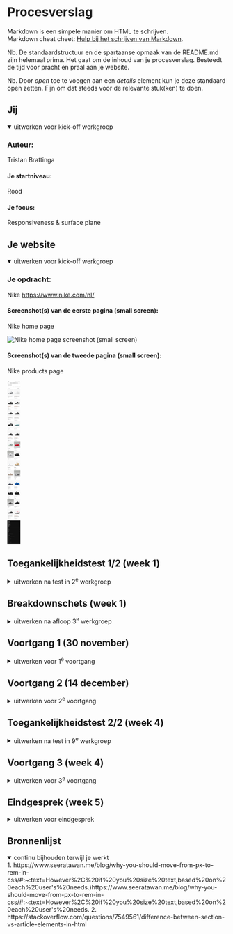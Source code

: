 # Procesverslag
Markdown is een simpele manier om HTML te schrijven.  
Markdown cheat cheet: [Hulp bij het schrijven van Markdown](https://github.com/adam-p/markdown-here/wiki/Markdown-Cheatsheet).

Nb. De standaardstructuur en de spartaanse opmaak van de README.md zijn helemaal prima. Het gaat om de inhoud van je procesverslag. Besteedt de tijd voor pracht en praal aan je website.

Nb. Door *open* toe te voegen aan een *details* element kun je deze standaard open zetten. Fijn om dat steeds voor de relevante stuk(ken) te doen.





## Jij

<details open>
  <summary>uitwerken voor kick-off werkgroep</summary>

  ### Auteur:
  Tristan Brattinga

  #### Je startniveau:
  Rood

  #### Je focus:
  Responsiveness & surface plane
 
</details>





## Je website

<details open>
  <summary>uitwerken voor kick-off werkgroep</summary>

  ### Je opdracht:
  Nike
  https://www.nike.com/nl/

  #### Screenshot(s) van de eerste pagina (small screen): 
  Nike home page  
  
  <img src="readme-images/nike-site1.png" height="375px" alt="Nike home page screenshot (small screen)">

  #### Screenshot(s) van de tweede pagina (small screen):
  Nike products page
  
  <img src="readme-images/nike-site2.png" height="375px" alt="Nike products page screenshot (small screen)">
 
</details>



## Toegankelijkheidstest 1/2 (week 1)

<details>
  <summary>uitwerken na test in 2<sup>e</sup> werkgroep</summary>

  ### Bevindingen
  Lijst met je bevindingen die in de test naar voren kwamen:

  - Sommige beperkingen zijn niet zo erg op het web, maar sommige zijn bijna niet mee te werken. Bij het missen van een vinger of een hand is het nog redelijk makkelijk, maar wanneer je richting blindheid of motoriek gaat wordt het gelijk een stuk lastiger.
  - Tabben door de website gaat heel gemakkelijk en duidelijk.
  - Het is niet mogelijk om met mijn screenreader door de heading-levels heen te gaan. Dit is niet goed voor mensen die een screen-reader moeten gebruiken. Ondanks dat de heading levels 
  - Links naar andere pagina's zijn duidelijk voor de gebruiker. Er kan wat gedaan worden met de gegeven informatie. aria labels zijn nuttig gebruikt.
  - De focus state is heel duidelijk te zien. Nergens is er een issue met contrast. Slechtzienden zullen hier weinig tot geen moeite mee hebben.
  - Er zijn weinig tot geen animaties op de website waardoor het voor de meerderheid van de gebruikers fijn te gebruiken is. Een prefers-reduced motion toepassing is niet per se nodig.
  - Mensen met verschillende soorten kleurenblindheid kunnen nog heel goed van de Nike website gebruik maken. De kleuren zijn vooral wit, zwart, grijs. Verder hebben afbeeldingen veel kleuren, maar niet storend.
  - Doordat de kleuren voornamelijk bestaan uit wit, zwart en grijs, zijn de contrasten prima om mee te werken. Bij het aanzetten van de verhoogde contrast instelling, is er niet een duidelijk verschil, omdat het contrast al relatief hoog ligt.
  - De nike website passeert bijna alle checks van de WCAG checklist.

</details>



## Breakdownschets (week 1)

<details>
  <summary>uitwerken na afloop 3<sup>e</sup> werkgroep</summary>

  ### de hele pagina: 
  <img src="readme-images/breakdown.jpg" width="375px" alt="breakdown van de hele pagina">

  ### dynamisch deel (bijv menu): 
  <img src="readme-images/breakdown-dynamisch.jpg" width="375px" alt="breakdown van een dynamisch deel">

</details>





## Voortgang 1 (30 november)

<details>
  <summary>uitwerken voor 1<sup>e</sup> voortgang</summary>

  ### Stand van zaken
  Doordat ik al veel ervaring heb met front-end development en ook al werkzaam ben als frontender, ben ik al heel ver voor de eerste week. Ik heb eerst al mijn basis HTML voor de eerste pagina opgebouwd aan de hand van mijn breakdown schets. Ik heb de dynamische gedeeltes zoals het mobiele menu, dropdown menu en filter sidebar nog even achterwege gelaten. Ik wilde deze componenten pas later integreren als nice to have's. Waarschijnlijk met hoe erg ik voor loop zal ik dit snel oppakken. Het begin proces van mijn website verliep allemaal heel makkelijk en zonder problemen. Het enige waar ik af en toe een beetje over twijfel is wanneer iets een article, section of figure is. Dit is een puntje wat ik tijdens mijn gesprek zal gaan vragen als feedback op mijn code. Semantiek is misschien het enige waar ik af en toe een beetje moeite mee heb. Verder gaat alle techniek, logica en organistie hartstikke goed. Ik werk zelf al heel lang en veel met git en github dus dit was voor mij ook helemaal geen moeite. Ik heb bij mijn eerste voortgangsgesprek zeventien commits gemaakt. Een aantal blocks van mijn code op dit moment:

<details>
  <summary><strong>HTML</strong></summary>
  
  ``` html
  <!DOCTYPE html>
<html lang="nl">

<head>
    <meta charset="UTF-8">
    <meta content="jouw naam" name="author">
    <meta content="width=device-width, initial-scale=1" name="viewport">

    <title>Nike</title>

    <link href="styles/style.css" rel="stylesheet">
</head>

<body>
<header>
    <!--TOP BAR-->
    <section>
        <ul>
            <li>
                <svg fill="#111" height="24px" viewBox="0 0 26 32" width="24px">
                    <path
                        d="M14.4 5.52v-.08q0-.56.36-1t.92-.44 1 .36.48.96-.36 1-.96.4l-.24.08.08.12-.08.44-.16 1.28q.08.08.08.16l-.16.8q-.08.16-.16.24l-.08.32q-.16.64-.28 1.04t-.2.64V12q-.08.4-.12.64t-.28.8q-.16.32 0 1.04l.08.08q0 .24.2.56t.2.56q.08 1.6-.24 2.72l.16.48q.96.48.56 1.04l.4.16q.96.48 1.36.84t.8.76q.32.08.48.24l.24.08q1.68 1.12 3.36 2.72l.32.24v.08l-.08.16.24.16h.08q.24.16.32.16h.08q.08 0 .16-.08l.16-.08q.16-.16.32-.24h.32q.08 0 0 .08l-.32.16-.4.48h.56l.56.08q.24-.08.4-.16l.4-.24q.24-.08.48.16h.08q.08.08-.08.24l-.96.88q-.4.32-.72.4l-1.04.72q-.08.08-.16 0l-.24-.32-.16-.32-.2-.28-.24-.32-.2-.24-.16-.2-.32-.24q-.16 0-.32-.08l-1.04-.8q-.24 0-.56-.24-1.2-1.04-1.6-1.28l-.48-.32-.96-.16q-.48-.08-1.28-.48l-.64-.32q-.64-.32-.88-.32l-.32-.16q-.32-.08-.48-.16l-.16-.16q-.16 0-.32.08l-1.6.8-2 .88q-.8.64-1.52 1.04l-.88.4-1.36.96q-.16.16-.32 0l-.16.16q-.24.08-.32.08l-.32.16v.16h-.16l-.16.24q-.16.32-.32.36t-.2.12-.08.12l-.16.16-.24.16-.36-.04-.48.08-.32.08q-.4.08-.64-.12t-.4-.6q-.16-.24.16-.4l.08-.08q.08-.08.24-.08h.48L1.6 26l.32-.08q0-.16.08-.24.08-.08.24-.08v-.08q-.08-.16-.08-.32-.08-.16-.04-.24t.08-.08h.04l.08.24q.08.4.24.24l.08-.16q.08-.16.24-.16l.16.16.16-.16-.08-.08q0-.08.08-.08l.32-.32q.4-.48.96-.88 1.12-.88 2.4-1.36.4-.4.88-.4.32-.56.96-1.2.56-.4.8-.56.16-.32.4-.32H10l.16-.16q.16-.08.24-.16v-.4q0-.4.08-.64t.4-.24l.32-.32q-.16-.32-.16-.72h-.08q-.16-.24-.16-.48-.24-.4-.32-.64h-.24q-.08.24-.4.32l-.08.16q-.32.56-.56.84t-.88.68q-.4.4-.56.88-.08.24 0 .48l-.08.16h.08q0 .16.08.16h.08q.16.08.16.2t-.24.08-.36-.16-.2-.12l-.24.24q-.16.24-.32.2t-.08-.12l.08-.08q.08-.16 0-.16l-.64.16q-.08.08-.2 0t.04-.16l.4-.16q0-.08-.08-.08-.32.16-.64.08l-.4-.08-.08-.08q0-.08.08-.08.32.08.8-.08l.56-.24.64-.72.08-.16q.32-.64.68-1.16t.76-.84l.08-.32q.16-.32.32-.56t.4-.64l.24-.32q.32-.48.72-.48l.24-.24q.08-.08.08-.24l.16-.16-.08-.08q-.48-.4-.48-.72-.08-.56.36-.96t.88-.36.68.28l.16.16q.08 0 .08.08l.32.16v.24q.16.16.16.24.16-.24.48-.56l.4-1.28q0-.32.16-.64l.16-.24v-.16l.24-.96h.16l.24-.96q.08-.24 0-.56l-.32-.8z"></path>
                </svg>
            </li>
            <li>
                <svg fill="#111" height="24px" viewBox="0 0 39 33" width="24px">
                    <path
                        d="M10.94 25.626l-4.236-5.501L.201 22.28l3.734-5.756L.11 10.777l6.59 2.031 4.026-5.474.14 6.785 6.64 2.175-6.594 2.446.028 6.886zm.824 7.239l13.952-16.393L11.806.107h11.697l14.871 16.389-14.8 16.369h-11.81z"></path>
                </svg>
            </li>
        </ul>
        <ul>
            <li><a href="#">Zoek een store</a></li>
            <li><a href="#">Help</a></li>
            <li><a href="#">Join us</a></li>
            <li><a href="#">Log in</a></li>
        </ul>
    </section>
    <nav>
        <ul>
            <li>
                <svg fill="none" height="21" viewBox="0 0 58 21" width="58" xmlns="http://www.w3.org/2000/svg">
                    <path clip-rule="evenodd"
                          d="M57.8806 0.0689087L15.9637 17.8495C12.4738 19.3302 9.53801 20.0689 7.17214 20.0689C4.51015 20.0689 2.57096 19.1296 1.38007 17.2541C-0.164269 14.8341 0.510783 10.943 3.16004 6.83535C4.73304 4.43446 6.73272 2.23099 8.68146 0.123041C8.22293 0.868145 4.1758 7.60274 8.60185 10.7742C9.47751 11.4111 10.7225 11.7231 12.2541 11.7231C13.4832 11.7231 14.8938 11.5225 16.4446 11.1181L57.8806 0.0689087Z"
                          fill="black"
                          fill-rule="evenodd" />
                </svg>
            </li>
            <li>
                <ul>
                    <li>Nieuw en uitgelicht</li>
                    <li>Heren</li>
                    <li>Dames</li>
                    <li>Kinderen</li>
                    <li>Sale</li>
                </ul>
            </li>
            <li>
                <ul>
                    <li>
                        <label for="searchBar"></label>
                        <input id="searchBar" placeholder="Zoek" type="text">
                    </li>
                    <li>
                        <svg aria-hidden="true" class="pre-nav-design-icon" fill="none" focusable="false" height="24px"
                             role="img" viewBox="0 0 24 24" width="24px">
                            <path
                                d="M16.794 3.75c1.324 0 2.568.516 3.504 1.451a4.96 4.96 0 010 7.008L12 20.508l-8.299-8.299a4.96 4.96 0 010-7.007A4.923 4.923 0 017.205 3.75c1.324 0 2.568.516 3.504 1.451l.76.76.531.531.53-.531.76-.76a4.926 4.926 0 013.504-1.451"
                                stroke="currentColor"
                                stroke-width="1.5"></path>
                        </svg>
                    </li>
                    <li>
                        <svg aria-hidden="true" class="pre-nav-design-icon" fill="none" focusable="false" height="24px"
                             role="img" viewBox="0 0 24 24" width="24px">
                            <path
                                d="M8.25 8.25V6a2.25 2.25 0 012.25-2.25h3a2.25 2.25 0 110 4.5H3.75v8.25a3.75 3.75 0 003.75 3.75h9a3.75 3.75 0 003.75-3.75V8.25H17.5"
                                stroke="currentColor"
                                stroke-width="1.5"></path>
                        </svg>
                    </li>
                </ul>
        </ul>
    </nav>
</header>
<main>
    <section class="infoSlider">
        <div>
            <ul>
                <li>
                    <p>Voor de winter</p>
                    <p>Bereid je voor op kou en regen</p>
                </li>
                <li>
                    <p>Shop alle nieuwe producten</p>
                    <p><a href="#">Shop</a></p>
                </li>
                <li>
                    <p>Gratis verzending en retourneren</p>
                    <p>Nike members krijgen gratis verzending en kunnen binnen 60 dagen gratis retourneren. Meer info
                        Join Us</p>
                </li>
            </ul>
        </div>

    </section>
    <section class="hero">
        <article>
            <figure>
                <img alt="Hero image" src="images/hero.png" />
                <figcaption>
                    <h1>Geef met gevoel</h1>
                    <p>Het perfecte cadeau is iets wat ze in beweging brengt.</p>
                    <button>Shop</button>
                    <button>Shop gear voor kids</button>
                </figcaption>
            </figure>
        </article>
    </section>
    <section class="productSlider">
        <ul>
            <li>
                <h2>Trending deze week</h2></li>
            <li>
                <ul>
                    <li>
                        <svg aria-hidden="true" fill="none" focusable="false" height="24px" role="img"
                             viewBox="0 0 24 24"
                             width="24px">
                            <path d="M15.525 18.966L8.558 12l6.967-6.967" stroke="currentColor"
                                  stroke-width="1.5"></path>
                        </svg>
                    </li>
                    <li>
                        <svg aria-hidden="true" fill="none" focusable="false" height="24px" role="img"
                             viewBox="0 0 24 24"
                             width="24px">
                            <path d="M8.474 18.966L15.44 12 8.474 5.033" stroke="currentColor"
                                  stroke-width="1.5"></path>
                        </svg>
                    </li>
                </ul>
            </li>
        </ul>
        <ul>
            <li>
                <a href="#">
                    <figure>
                        <img alt="" src="images/product1.png" />
                        <figcaption>
                            <p>Nike Air Force 1 '07</p>
                            <p>Herenschoenen</p>
                            <p>€ 119,99</p>
                        </figcaption>
                    </figure>
                </a>
            </li>
            <li>
                <a href="#">
                    <figure>
                        <img alt="" src="images/product1.png" />
                        <figcaption>
                            <p>Nike Air Force 1 '07</p>
                            <p>Herenschoenen</p>
                            <p>€ 119,99</p>
                        </figcaption>
                    </figure>
                </a>
            </li>
            <li>
                <a href="#">
                    <figure>
                        <img alt="" src="images/product1.png" />
                        <figcaption>
                            <p>Nike Air Force 1 '07</p>
                            <p>Herenschoenen</p>
                            <p>€ 119,99</p>
                        </figcaption>
                    </figure>
                </a>
            </li>
            <li>
                <a href="#">
                    <figure>
                        <img alt="" src="images/product1.png" />
                        <figcaption>
                            <p>Nike Air Force 1 '07</p>
                            <p>Herenschoenen</p>
                            <p>€ 119,99</p>
                        </figcaption>
                    </figure>
                </a>
            </li>
            <li>
                <a href="#">
                    <figure>
                        <img alt="" src="images/product1.png" />
                        <figcaption>
                            <p>Nike Air Force 1 '07</p>
                            <p>Herenschoenen</p>
                            <p>€ 119,99</p>
                        </figcaption>
                    </figure>
                </a>
            </li>
            <li>
                <a href="#">
                    <figure>
                        <img alt="" src="images/product1.png" />
                        <figcaption>
                            <p>Nike Air Force 1 '07</p>
                            <p>Herenschoenen</p>
                            <p>€ 119,99</p>
                        </figcaption>
                    </figure>
                </a>
            </li>
        </ul>
    </section>
    <section class="sexCategories">
        <h2>Ontdek meer cadeaus</h2>
        <ul>
            <li>
                <article>
                    <img alt="" src="images/women.png" />
                    <button>Dames</button>
                </article>
            </li>
            <li>
                <article>
                    <img alt="" src="images/men.png" />
                    <button>Heren</button>

                </article>
            </li>
            <li>
                <article>
                    <img alt="" src="images/kids.png" />
                    <button>Kids</button>
                </article>
            </li>
        </ul>
    </section>
    <section class="sportCategories">
        <ul>
            <li>
                <h2>Shop op sport</h2>
            </li>
            <li>
                <ul>
                    <li>
                        <svg aria-hidden="true" fill="none" focusable="false" height="24px" role="img"
                             viewBox="0 0 24 24"
                             width="24px">
                            <path d="M15.525 18.966L8.558 12l6.967-6.967" stroke="currentColor"
                                  stroke-width="1.5"></path>
                        </svg>
                    </li>
                    <li>
                        <svg aria-hidden="true" fill="none" focusable="false" height="24px" role="img"
                             viewBox="0 0 24 24"
                             width="24px">
                            <path d="M8.474 18.966L15.44 12 8.474 5.033" stroke="currentColor"
                                  stroke-width="1.5"></path>
                        </svg>
                    </li>
                </ul>
            </li>
        </ul>
        <ul>
            <li>
                <a href="#">
                    <img alt="" src="images/football.png" />
                </a>
            </li>
            <li>
                <a href="#">
                    <img alt="" src="images/dance.png" />
                </a>
            </li>
            <li>
                <a href="#">
                    <img alt="" src="images/basketball.png" />
                </a>
            </li>
            <li>
                <a href="#">
                    <img alt="" src="images/running.png" />
                </a>
            </li>
            <li>
                <a href="#">
                    <img alt="" src="images/fitness.png" />
                </a>
            </li>
            <li>
                <a href="#">
                    <img alt="" src="images/yoga.png" />
                </a>
            </li>
            <li>
                <a href="#">
                    <img alt="" src="images/tennis.png" />
                </a>
            </li>
            <li>
                <a href="#">
                    <img alt="" src="images/skateboarding.png" />
                </a>
            </li>
        </ul>
    </section>
    <section class="appCards">
        <figure>
            <img alt="" src="images/appImage1.png" />
            <figcaption>
                <p>Het beste van nike</p>
                <button>Nike app</button>
            </figcaption>
        </figure>
        <figure>
            <img alt="" src="images/appImage2.png" />
            <figcaption>
                <h3>Het beste van nike</h3>
                <button>Nike app</button>
            </figcaption>
        </figure>
    </section>
</main>
<footer>
    <!--    <ul>-->
    <!--        <li>Cadeaubonnen</li>-->
    <!--        <li>Zoek een store</li>-->
    <!--        <li>Nike journal</li>-->
    <!--        <li>Word member</li>-->
    <!--        <li>Studentenkorting</li>-->
    <!--        <li>Feedback</li>-->
    <!--        <li>Promotiecodes</li>-->
    <!--        <li>Promotiecodes</li>-->
    <!--    </ul>-->
    <!--    <ul>-->
    <!--        <li>Help</li>-->
    <!--        <li>Bestelstatus</li>-->
    <!--        <li>Verzending en levering</li>-->
    <!--        <li>Retourzending</li>-->
    <!--        <li>Betaalmethodes</li>-->
    <!--        <li>Contact</li>-->
    <!--        <li>Nike promotiecodes hulp</li>-->
    <!--    </ul>-->
    <!--    <ul>-->
    <!--        <li>Over Nike</li>-->
    <!--        <li>Nieuws</li>-->
    <!--        <li>Werken bij Nike</li>-->
    <!--        <li>Investeerders</li>-->
    <!--        <li>Duurzaamheid</li>-->
    <!--    </ul>-->
    <!--    <ul>-->
    <!--        <li>Join us</li>-->
    <!--        <li>Nike App</li>-->
    <!--        <li>Nike Run Club</li>-->
    <!--        <li>Nike Training Cklub</li>-->
    <!--        <li>SNKRS</li>-->
    <!--    </ul>-->
</footer>


<script defer src="scripts/script.js"></script>
</body>

</html>
  ``` 
</details>
<details>
  <summary><strong>CSS</strong></summary>

  ``` css
  *, *::after, *::before {
    box-sizing: border-box;
    margin: 0;
    padding: 0;
    scroll-behavior: smooth;
}

/*********************/
/* CUSTOM PROPERTIES */
/*********************/
:root {
    --color-text: #111;
    --color-background: #eee;
    --nike-grey: #F5F5F5;
    --shadow1: #e5e5e5;
    --footer-black: #111111FF;
    --text-lightgrey: #707072
}

/****************/
/* GENERIC STYLING */
/****************/

body {
    font-family: "Helvetica", sans-serif;
    height: auto;
}

h2 {
    font-size: 24px;
}

ul {
    list-style-type: none;
}

p {
    font-size: 16px;
    line-height: 16px;
}

li {
    font-size: 16px;
    line-height: 16px;
}

a {
    text-decoration: none;
    color: black;
}

svg:hover {
    opacity: 0.6;
}

/****************/
/* BUTTON STYLING */
/****************/

button {
    background-color: white;
    border-radius: 999px;
    border: none;
    color: black;
    padding: 6px 20px;
    font-size: 16px;
    line-height: 24px;
    font-weight: 500;
}

/****************/
/* HEADER STYLING */
/****************/

header section {
    display: flex;
    justify-content: space-between;
    max-height: 60px;
    padding: 7px 40px;
    background-color: var(--nike-grey);
}

header section ul {
    display: flex;
    gap: 10px;
}

header section ul li {
    display: flex;
    justify-content: center;
    align-items: center;
    font-size: 12px;
    color: var(--color-text);
    font-weight: 500;
}

header section ul li a {
    font-size: 12px;
    color: var(--color-text);
    font-weight: 500;
}

header section ul:last-of-type li:nth-child(2) {
    padding: 0 10px;
    border-left: solid black 1px;
    border-right: solid black 1px;
}

header nav > ul {
    width: 100%;
    display: flex;
    align-items: center;
    justify-content: space-between;
    padding: 12px 40px;
}

header nav > ul > * {
    width: 33%;
}

header nav ul li ul {
    display: flex;
    justify-content: center;
    align-items: center;
    gap: 20px;
}

header nav ul li:nth-child(3) ul {
    display: flex;
    justify-content: end;
}

header nav input {
    background-color: var(--nike-grey);
    border: none;
    border-radius: 20px;
    padding: 11px 20px;
    height: 40px;
}

#searchBar {
    padding-left: 30px;
    background-image: url('../images/searchIcon.svg');
    background-repeat: no-repeat;
    background-size: 24px 24px;
    background-position: 5px center;
}

/****************/
/* INFO SLIDER STYLING */
/****************/

.infoSlider {
    position: relative;
    width: 100%;
    max-height: 58px;
    overflow: hidden;
    display: flex;
    justify-content: center;
    background-color: var(--nike-grey);
    padding: 13px 0;
    box-shadow: inset 0 -1px 0 0 var(--shadow1);
}

.infoSlider div {
    display: flex;
    width: 100%;
    transition: transform 0.5s ease-in-out;
    overflow: hidden;
}

.infoSlider ul {
    display: flex;
    width: 100%;
    transition: transform 0.5s ease-in-out;
}

.infoSlider ul li {
    min-width: 100%;
    box-sizing: border-box;
}

.infoSlider p {
    text-align: center;
}

.infoSlider p:last-child {
    font-size: 12px;
}

/*.infoSlider {*/


/*.infoSlider article {*/
/*    width: 100%;*/
/*    text-align: center;*/
/*}*/

/*.infoSlider article p:last-of-type {*/
/*    font-size: 12px;*/
/*}*/

/****************/
/* HERO STYLING */
/****************/

.hero {
    margin-top: 48px;
}

.hero figure img {
    max-width: 100%;
    height: auto;
}

.hero figure {
    position: relative;
}

.hero figure figcaption {
    color: white;
    position: absolute;
    bottom: 40px;
    left: 40px;
}

/****************/
/* PRODUCT SLIDER STYLING */
/****************/

.productSlider {
    display: flex;
    flex-direction: column;
    gap: 20px;
    margin: 60px 0;
    padding: 40px;

}

.productSlider ul {
    display: flex;
    gap: 20px;
    overflow: auto;
}

.productSlider img {
    max-width: 350px;
    aspect-ratio: 1/1;
}

.productSlider ul li a figure {
    display: flex;
    flex-direction: column;
    gap: 10px;
    padding-bottom: 40px;
}

.productSlider figure p:nth-child(2) {
    color: var(--text-lightgrey)
}


.productSlider ul:first-of-type {
    display: flex;
    justify-content: space-between;
    align-items: center;
}

.productSlider ul li ul {
    display: flex;
    gap: 10px;
}

.productSlider ul li ul li {
    display: flex;
    justify-content: center;
    align-items: center;
    background-color: #E5E5E5;
    width: 48px;
    height: 48px;
    border-radius: 999px;
}

.productSlider::-webkit-scrollbar {
    height: 2px;
}

.productSlider::-webkit-scrollbar-thumb {
    height: 2px;
    background: #000000;
}

.productSlider::-webkit-scrollbar-track {
    width: 2px;
    background: #FFF;
}

/****************/
/* SEX CATEGORY STYLING */
/****************/

.sexCategories {
    display: flex;
    flex-direction: column;
    padding: 0 40px;
    gap: 40px;
}

.sexCategories ul {
    display: flex;
    gap: 20px;
}

.sexCategories ul article {
    position: relative;
}

.sexCategories ul article button {
    position: absolute;
    bottom: 40px;
    left: 40px;
}


.sexCategories ul article img {
    max-width: 100%; /* Set maximum width to 100% of the container */
    height: auto; /* Maintain aspect ratio */
}

/****************/
/* SPORT CATEGORY SLIDER STYLING */
/****************/

.sportCategories {
    display: flex;
    flex-direction: column;
    gap: 20px;
    margin: 60px 0;
    padding: 40px;

}

.sportCategories ul {
    display: flex;
    gap: 20px;
    overflow: auto;
}

.sportCategories img {
    max-width: 400px;
    aspect-ratio: 3/2;
}

.sportCategories ul li a figure {
    display: flex;
    flex-direction: column;
    gap: 10px;
    padding-bottom: 40px;
}

.sportCategories figure p:nth-child(2) {
    color: var(--text-lightgrey)
}


.sportCategories ul:first-of-type {
    display: flex;
    justify-content: space-between;
    align-items: center;
}

.sportCategories ul li ul {
    display: flex;
    gap: 10px;
}

.sportCategories ul li ul li {
    display: flex;
    justify-content: center;
    align-items: center;
    background-color: #E5E5E5;
    width: 48px;
    height: 48px;
    border-radius: 999px;
}

.sportCategories::-webkit-scrollbar {
    height: 2px;
}

.sportCategories::-webkit-scrollbar-thumb {
    height: 2px;
    background: #000000;
}

.sportCategories::-webkit-scrollbar-track {
    width: 2px;
    background: #FFF;
}

/****************/
/* APP CARD STYLING */
/****************/

.appCards {
    display: flex;
    padding: 0 40px;
    gap: 20px;
}

.appCards figure {
    position: relative;
}

.appCards figure figcaption {
    color: white;
    position: absolute;
    bottom: 40px;
    left: 40px;
}


.appCards figure img {
    max-width: 100%; /* Set maximum width to 100% of the container */
    height: auto; /* Maintain aspect ratio */
}

/****************/
/* FOOTER STYLING */
/****************/

footer {
    display: flex;
    gap: 20px;
    color: white;
    background-color: var(--footer-black);
    padding: 40px;
}
  ```
</details>
<details>
  <summary><strong>JS</strong></summary>
  
  ``` javascript
  const slider = document.querySelector('.infoSlider>div>ul');

  let currentIndex = 0;

  const nextSlide = () => {
    currentIndex = (currentIndex + 1) % slider.children.length;
    updateSlider();
  }

  const updateSlider = () => {
    const translateValue = -currentIndex * 100 + '%';
    slider.style.transition = 'transform 0.6s';
    slider.style.transform = 'translateX(' + translateValue + ')';
  }

  setInterval(nextSlide, 6000);
});
  ```
</details>

  ### Verslag van meeting
  Mijn eerste voortgangsgesprek verliep heel soepel en was heel snel klaar. Ik heb mijn website doorgenomen met medestudent/student-assistent/vriend Quinten Kok. Ik heb hem leren kennen tijdens blok Tech in jaar 2. Wij kunnen het erg goed vinden en hij was zeer onder de indruk van mijn progressie met de website en überhaupt mijn kennis van front-end dev. Wij hebben samen de html, css en javascript doorgenomen en dit zag er allemaal top uit. Hij zei dat ik goed voor lag op schema en dat mijn html netjes opgebouwd en goed ingesprongen is. Ook qua semantiek zit ik in de goede richting alleen moet ik ervoor zorgen dat ik, wat ik zelf ook al dacht, goed moet opletten wanneer je een figure, article of section gebruikt. Ik dacht dat er bepaalde restricties op section en article gebruik zat, maar deze mogen op wat voor manier dan ook met elkaar worden gebruikt. Een voorbeeld hiervan:

  <img src='readme-images/sectionvsarticle.jpg' alt='Graphic of nesting abilities for sections and articles' width='375px'/>

  Hieronder zijn screenshots te zien van de huidige staat van mijn website:

  <img src="readme-images/website-30nov.png" alt="Screenshot of the first page">
</details>





## Voortgang 2 (14 december)

<details>
  <summary>uitwerken voor 2<sup>e</sup> voortgang</summary>

  ### Stand van zaken
  Bij mijn tweede voortgangsgesprek ben ik niet heel veel verder gekomen dan ik bij mijn eerste gesprek was. Als je de foto's vergelijkt met de eerste week zit er bijna geen verschil in de eerste pagina. Ik ben eigenlijk alleen begonnen aan het opzetten van mijn tweede pagina. Ik heb hier en daar misschien wat kleine tweaks gemaakt aan de eerste pagina. Ook heb ik wat javascript toegevoegd voor de functionaliteit van de tweede pagina. Omdat ik al best ver ben gekomen in de eerste paar weken, heb ik mijn website een beetje laten liggen en er niet super veel tijd aan besteed. Verder is mijn code nog in orde en ietsjes uitgebreider. Ik moet na deze weken weer wat meer tijd aan mijn website besteden. Hieronder mijn code op dit moment:

  <details>
    <summary><strong>HTML</strong></summary>
    <details>
      <summary>Page 1:</summary>

```html

<!DOCTYPE html>
<html lang="nl">

<head>
  <meta charset="UTF-8">
  <meta content="jouw naam" name="author">
  <meta content="width=device-width, initial-scale=1" name="viewport">

  <title>Nike</title>

  <link href="styles/style.css" rel="stylesheet">
</head>

<body>
<header>
  <!--TOP BAR-->
  <section>
    <ul>
      <li>
        <svg fill="#111" height="24px" viewBox="0 0 26 32" width="24px">
          <path
                  d="M14.4 5.52v-.08q0-.56.36-1t.92-.44 1 .36.48.96-.36 1-.96.4l-.24.08.08.12-.08.44-.16 1.28q.08.08.08.16l-.16.8q-.08.16-.16.24l-.08.32q-.16.64-.28 1.04t-.2.64V12q-.08.4-.12.64t-.28.8q-.16.32 0 1.04l.08.08q0 .24.2.56t.2.56q.08 1.6-.24 2.72l.16.48q.96.48.56 1.04l.4.16q.96.48 1.36.84t.8.76q.32.08.48.24l.24.08q1.68 1.12 3.36 2.72l.32.24v.08l-.08.16.24.16h.08q.24.16.32.16h.08q.08 0 .16-.08l.16-.08q.16-.16.32-.24h.32q.08 0 0 .08l-.32.16-.4.48h.56l.56.08q.24-.08.4-.16l.4-.24q.24-.08.48.16h.08q.08.08-.08.24l-.96.88q-.4.32-.72.4l-1.04.72q-.08.08-.16 0l-.24-.32-.16-.32-.2-.28-.24-.32-.2-.24-.16-.2-.32-.24q-.16 0-.32-.08l-1.04-.8q-.24 0-.56-.24-1.2-1.04-1.6-1.28l-.48-.32-.96-.16q-.48-.08-1.28-.48l-.64-.32q-.64-.32-.88-.32l-.32-.16q-.32-.08-.48-.16l-.16-.16q-.16 0-.32.08l-1.6.8-2 .88q-.8.64-1.52 1.04l-.88.4-1.36.96q-.16.16-.32 0l-.16.16q-.24.08-.32.08l-.32.16v.16h-.16l-.16.24q-.16.32-.32.36t-.2.12-.08.12l-.16.16-.24.16-.36-.04-.48.08-.32.08q-.4.08-.64-.12t-.4-.6q-.16-.24.16-.4l.08-.08q.08-.08.24-.08h.48L1.6 26l.32-.08q0-.16.08-.24.08-.08.24-.08v-.08q-.08-.16-.08-.32-.08-.16-.04-.24t.08-.08h.04l.08.24q.08.4.24.24l.08-.16q.08-.16.24-.16l.16.16.16-.16-.08-.08q0-.08.08-.08l.32-.32q.4-.48.96-.88 1.12-.88 2.4-1.36.4-.4.88-.4.32-.56.96-1.2.56-.4.8-.56.16-.32.4-.32H10l.16-.16q.16-.08.24-.16v-.4q0-.4.08-.64t.4-.24l.32-.32q-.16-.32-.16-.72h-.08q-.16-.24-.16-.48-.24-.4-.32-.64h-.24q-.08.24-.4.32l-.08.16q-.32.56-.56.84t-.88.68q-.4.4-.56.88-.08.24 0 .48l-.08.16h.08q0 .16.08.16h.08q.16.08.16.2t-.24.08-.36-.16-.2-.12l-.24.24q-.16.24-.32.2t-.08-.12l.08-.08q.08-.16 0-.16l-.64.16q-.08.08-.2 0t.04-.16l.4-.16q0-.08-.08-.08-.32.16-.64.08l-.4-.08-.08-.08q0-.08.08-.08.32.08.8-.08l.56-.24.64-.72.08-.16q.32-.64.68-1.16t.76-.84l.08-.32q.16-.32.32-.56t.4-.64l.24-.32q.32-.48.72-.48l.24-.24q.08-.08.08-.24l.16-.16-.08-.08q-.48-.4-.48-.72-.08-.56.36-.96t.88-.36.68.28l.16.16q.08 0 .08.08l.32.16v.24q.16.16.16.24.16-.24.48-.56l.4-1.28q0-.32.16-.64l.16-.24v-.16l.24-.96h.16l.24-.96q.08-.24 0-.56l-.32-.8z"></path>
        </svg>
      </li>
      <li>
        <svg fill="#111" height="24px" viewBox="0 0 39 33" width="24px">
          <path
                  d="M10.94 25.626l-4.236-5.501L.201 22.28l3.734-5.756L.11 10.777l6.59 2.031 4.026-5.474.14 6.785 6.64 2.175-6.594 2.446.028 6.886zm.824 7.239l13.952-16.393L11.806.107h11.697l14.871 16.389-14.8 16.369h-11.81z"></path>
        </svg>
      </li>
    </ul>
    <ul>
      <li><a href="#">Zoek een store</a></li>
      <li><a href="#">Help</a></li>
      <li><a href="#">Join us</a></li>
      <li><a href="#">Log in</a></li>
    </ul>
  </section>
  <nav>
    <ul>
      <li>
        <a href="index.html">
          <svg fill="none" height="21" viewBox="0 0 58 21" width="58" xmlns="http://www.w3.org/2000/svg">
            <path clip-rule="evenodd"
                  d="M57.8806 0.0689087L15.9637 17.8495C12.4738 19.3302 9.53801 20.0689 7.17214 20.0689C4.51015 20.0689 2.57096 19.1296 1.38007 17.2541C-0.164269 14.8341 0.510783 10.943 3.16004 6.83535C4.73304 4.43446 6.73272 2.23099 8.68146 0.123041C8.22293 0.868145 4.1758 7.60274 8.60185 10.7742C9.47751 11.4111 10.7225 11.7231 12.2541 11.7231C13.4832 11.7231 14.8938 11.5225 16.4446 11.1181L57.8806 0.0689087Z"
                  fill="black"
                  fill-rule="evenodd" />
          </svg>
        </a>
      </li>
      <li>
        <ul>
          <li><a href="products.html">Nieuw en uitgelicht</a></li>
          <li><a href="products.html">Heren</a></li>
          <li><a href="products.html">Dames</a></li>
          <li><a href="products.html">Kinderen</a</li>
          <li><a href="products.html">Sale</a></li>
        </ul>
      </li>
      <li>
        <ul>
          <li>
            <form>
              <label for="searchBar"></label>
              <input id="searchBar" placeholder="Zoek" type="text">
            </form>
          </li>
          <li>
            <svg aria-hidden="true" class="pre-nav-design-icon" fill="none" focusable="false" height="24px"
                 role="img" viewBox="0 0 24 24" width="24px">
              <path
                      d="M16.794 3.75c1.324 0 2.568.516 3.504 1.451a4.96 4.96 0 010 7.008L12 20.508l-8.299-8.299a4.96 4.96 0 010-7.007A4.923 4.923 0 017.205 3.75c1.324 0 2.568.516 3.504 1.451l.76.76.531.531.53-.531.76-.76a4.926 4.926 0 013.504-1.451"
                      stroke="currentColor"
                      stroke-width="1.5"></path>
            </svg>
          </li>
          <li>
            <svg aria-hidden="true" class="pre-nav-design-icon" fill="none" focusable="false" height="24px"
                 role="img" viewBox="0 0 24 24" width="24px">
              <path
                      d="M8.25 8.25V6a2.25 2.25 0 012.25-2.25h3a2.25 2.25 0 110 4.5H3.75v8.25a3.75 3.75 0 003.75 3.75h9a3.75 3.75 0 003.75-3.75V8.25H17.5"
                      stroke="currentColor"
                      stroke-width="1.5"></path>
            </svg>
          </li>
        </ul>
    </ul>
  </nav>
</header>
<main>
  <section class="infoSlider">
    <div>
      <ul>
        <li>
          <p>Voor de winter</p>
          <p>Bereid je voor op kou en regen</p>
        </li>
        <li>
          <p>Shop alle nieuwe producten</p>
          <p><a href="#">Shop</a></p>
        </li>
        <li>
          <p>Gratis verzending en retourneren</p>
          <p>Nike members krijgen gratis verzending en kunnen binnen 60 dagen gratis retourneren. Meer info
            Join Us</p>
        </li>
      </ul>
    </div>

  </section>
  <section class="hero">
    <article>
      <figure>
        <img alt="Hero image" src="images/hero.png" />
        <figcaption>
          <h1>Geef met gevoel</h1>
          <p>Het perfecte cadeau is iets wat ze in beweging brengt.</p>
          <button>Shop</button>
          <button>Shop gear voor kids</button>
        </figcaption>
      </figure>
    </article>
  </section>
  <section class="productSlider">
    <ul>
      <li>
        <h2>Trending deze week</h2></li>
      <li>
        <ul>
          <li>
            <button>
              <svg aria-hidden="true" fill="none" focusable="false" height="24px" role="img"
                   viewBox="0 0 24 24"
                   width="24px">
                <path d="M15.525 18.966L8.558 12l6.967-6.967" stroke="currentColor"
                      stroke-width="1.5"></path>
              </svg>
            </button>
          </li>
          <li>
            <button>
              <svg aria-hidden="true" fill="none" focusable="false" height="24px" role="img"
                   viewBox="0 0 24 24"
                   width="24px">
                <path d="M8.474 18.966L15.44 12 8.474 5.033" stroke="currentColor"
                      stroke-width="1.5"></path>
              </svg>
            </button>
          </li>
        </ul>
      </li>
    </ul>
    <ul>
      <li>
        <a href="#">
          <figure>
            <img alt="" src="images/product1.png" />
            <figcaption>
              <p>Nike Air Force 1 '07</p>
              <p>Herenschoenen</p>
              <p>€ 119,99</p>
            </figcaption>
          </figure>
        </a>
      </li>
      <li>
        <a href="#">
          <figure>
            <img alt="" src="images/product1.png" />
            <figcaption>
              <p>Nike Air Force 1 '07</p>
              <p>Herenschoenen</p>
              <p>€ 119,99</p>
            </figcaption>
          </figure>
        </a>
      </li>
      <li>
        <a href="#">
          <figure>
            <img alt="" src="images/product1.png" />
            <figcaption>
              <p>Nike Air Force 1 '07</p>
              <p>Herenschoenen</p>
              <p>€ 119,99</p>
            </figcaption>
          </figure>
        </a>
      </li>
      <li>
        <a href="#">
          <figure>
            <img alt="" src="images/product1.png" />
            <figcaption>
              <p>Nike Air Force 1 '07</p>
              <p>Herenschoenen</p>
              <p>€ 119,99</p>
            </figcaption>
          </figure>
        </a>
      </li>
      <li>
        <a href="#">
          <figure>
            <img alt="" src="images/product1.png" />
            <figcaption>
              <p>Nike Air Force 1 '07</p>
              <p>Herenschoenen</p>
              <p>€ 119,99</p>
            </figcaption>
          </figure>
        </a>
      </li>
      <li>
        <a href="#">
          <figure>
            <img alt="" src="images/product1.png" />
            <figcaption>
              <p>Nike Air Force 1 '07</p>
              <p>Herenschoenen</p>
              <p>€ 119,99</p>
            </figcaption>
          </figure>
        </a>
      </li>
    </ul>
  </section>
  <section class="sexCategories">
    <h2>Ontdek meer cadeaus</h2>
    <ul>
      <li>
        <article>
          <img alt="" src="images/women.png" />
          <button>Dames</button>
        </article>
      </li>
      <li>
        <article>
          <img alt="" src="images/men.png" />
          <button>Heren</button>

        </article>
      </li>
      <li>
        <article>
          <img alt="" src="images/kids.png" />
          <button>Kids</button>
        </article>
      </li>
    </ul>
  </section>
  <section class="sportCategories">
    <ul>
      <li>
        <h2>Shop op sport</h2>
      </li>
      <li>
        <ul>
          <li>
            <svg aria-hidden="true" fill="none" focusable="false" height="24px" role="img"
                 viewBox="0 0 24 24"
                 width="24px">
              <path d="M15.525 18.966L8.558 12l6.967-6.967" stroke="currentColor"
                    stroke-width="1.5"></path>
            </svg>
          </li>
          <li>
            <svg aria-hidden="true" fill="none" focusable="false" height="24px" role="img"
                 viewBox="0 0 24 24"
                 width="24px">
              <path d="M8.474 18.966L15.44 12 8.474 5.033" stroke="currentColor"
                    stroke-width="1.5"></path>
            </svg>
          </li>
        </ul>
      </li>
    </ul>
    <ul>
      <li>
        <a href="#">
          <img alt="" src="images/football.png" />
        </a>
      </li>
      <li>
        <a href="#">
          <img alt="" src="images/dance.png" />
        </a>
      </li>
      <li>
        <a href="#">
          <img alt="" src="images/basketball.png" />
        </a>
      </li>
      <li>
        <a href="#">
          <img alt="" src="images/running.png" />
        </a>
      </li>
      <li>
        <a href="#">
          <img alt="" src="images/fitness.png" />
        </a>
      </li>
      <li>
        <a href="#">
          <img alt="" src="images/yoga.png" />
        </a>
      </li>
      <li>
        <a href="#">
          <img alt="" src="images/tennis.png" />
        </a>
      </li>
      <li>
        <a href="#">
          <img alt="" src="images/skateboarding.png" />
        </a>
      </li>
    </ul>
  </section>
  <section class="appCards">
    <figure>
      <img alt="" src="images/appImage1.png" />
      <figcaption>
        <p>Het beste van nike</p>
        <button>Nike app</button>
      </figcaption>
    </figure>
    <figure>
      <img alt="" src="images/appImage2.png" />
      <figcaption>
        <h3>Het beste van nike</h3>
        <button>Nike app</button>
      </figcaption>
    </figure>
  </section>
</main>
<footer>
  <!--    <ul>-->
  <!--        <li>Cadeaubonnen</li>-->
  <!--        <li>Zoek een store</li>-->
  <!--        <li>Nike journal</li>-->
  <!--        <li>Word member</li>-->
  <!--        <li>Studentenkorting</li>-->
  <!--        <li>Feedback</li>-->
  <!--        <li>Promotiecodes</li>-->
  <!--        <li>Promotiecodes</li>-->
  <!--    </ul>-->
  <!--    <ul>-->
  <!--        <li>Help</li>-->
  <!--        <li>Bestelstatus</li>-->
  <!--        <li>Verzending en levering</li>-->
  <!--        <li>Retourzending</li>-->
  <!--        <li>Betaalmethodes</li>-->
  <!--        <li>Contact</li>-->
  <!--        <li>Nike promotiecodes hulp</li>-->
  <!--    </ul>-->
  <!--    <ul>-->
  <!--        <li>Over Nike</li>-->
  <!--        <li>Nieuws</li>-->
  <!--        <li>Werken bij Nike</li>-->
  <!--        <li>Investeerders</li>-->
  <!--        <li>Duurzaamheid</li>-->
  <!--    </ul>-->
  <!--    <ul>-->
  <!--        <li>Join us</li>-->
  <!--        <li>Nike App</li>-->
  <!--        <li>Nike Run Club</li>-->
  <!--        <li>Nike Training Cklub</li>-->
  <!--        <li>SNKRS</li>-->
  <!--    </ul>-->
</footer>


<script defer src="scripts/script.js"></script>
</body>

</html>
  ```
  </details>

<details>
  <summary>Page 2:</summary>

  ```html
  <!DOCTYPE html>
<html lang="nl">

<head>
  <meta charset="UTF-8">
  <meta content="jouw naam" name="author">
  <meta content="width=device-width, initial-scale=1" name="viewport">

  <title>Nike</title>

  <link href="styles/style.css" rel="stylesheet">
</head>

<body>
<header>
  <!--TOP BAR-->
  <section>
    <ul>
      <li>
        <svg fill="#111" height="24px" viewBox="0 0 26 32" width="24px">
          <path
                  d="M14.4 5.52v-.08q0-.56.36-1t.92-.44 1 .36.48.96-.36 1-.96.4l-.24.08.08.12-.08.44-.16 1.28q.08.08.08.16l-.16.8q-.08.16-.16.24l-.08.32q-.16.64-.28 1.04t-.2.64V12q-.08.4-.12.64t-.28.8q-.16.32 0 1.04l.08.08q0 .24.2.56t.2.56q.08 1.6-.24 2.72l.16.48q.96.48.56 1.04l.4.16q.96.48 1.36.84t.8.76q.32.08.48.24l.24.08q1.68 1.12 3.36 2.72l.32.24v.08l-.08.16.24.16h.08q.24.16.32.16h.08q.08 0 .16-.08l.16-.08q.16-.16.32-.24h.32q.08 0 0 .08l-.32.16-.4.48h.56l.56.08q.24-.08.4-.16l.4-.24q.24-.08.48.16h.08q.08.08-.08.24l-.96.88q-.4.32-.72.4l-1.04.72q-.08.08-.16 0l-.24-.32-.16-.32-.2-.28-.24-.32-.2-.24-.16-.2-.32-.24q-.16 0-.32-.08l-1.04-.8q-.24 0-.56-.24-1.2-1.04-1.6-1.28l-.48-.32-.96-.16q-.48-.08-1.28-.48l-.64-.32q-.64-.32-.88-.32l-.32-.16q-.32-.08-.48-.16l-.16-.16q-.16 0-.32.08l-1.6.8-2 .88q-.8.64-1.52 1.04l-.88.4-1.36.96q-.16.16-.32 0l-.16.16q-.24.08-.32.08l-.32.16v.16h-.16l-.16.24q-.16.32-.32.36t-.2.12-.08.12l-.16.16-.24.16-.36-.04-.48.08-.32.08q-.4.08-.64-.12t-.4-.6q-.16-.24.16-.4l.08-.08q.08-.08.24-.08h.48L1.6 26l.32-.08q0-.16.08-.24.08-.08.24-.08v-.08q-.08-.16-.08-.32-.08-.16-.04-.24t.08-.08h.04l.08.24q.08.4.24.24l.08-.16q.08-.16.24-.16l.16.16.16-.16-.08-.08q0-.08.08-.08l.32-.32q.4-.48.96-.88 1.12-.88 2.4-1.36.4-.4.88-.4.32-.56.96-1.2.56-.4.8-.56.16-.32.4-.32H10l.16-.16q.16-.08.24-.16v-.4q0-.4.08-.64t.4-.24l.32-.32q-.16-.32-.16-.72h-.08q-.16-.24-.16-.48-.24-.4-.32-.64h-.24q-.08.24-.4.32l-.08.16q-.32.56-.56.84t-.88.68q-.4.4-.56.88-.08.24 0 .48l-.08.16h.08q0 .16.08.16h.08q.16.08.16.2t-.24.08-.36-.16-.2-.12l-.24.24q-.16.24-.32.2t-.08-.12l.08-.08q.08-.16 0-.16l-.64.16q-.08.08-.2 0t.04-.16l.4-.16q0-.08-.08-.08-.32.16-.64.08l-.4-.08-.08-.08q0-.08.08-.08.32.08.8-.08l.56-.24.64-.72.08-.16q.32-.64.68-1.16t.76-.84l.08-.32q.16-.32.32-.56t.4-.64l.24-.32q.32-.48.72-.48l.24-.24q.08-.08.08-.24l.16-.16-.08-.08q-.48-.4-.48-.72-.08-.56.36-.96t.88-.36.68.28l.16.16q.08 0 .08.08l.32.16v.24q.16.16.16.24.16-.24.48-.56l.4-1.28q0-.32.16-.64l.16-.24v-.16l.24-.96h.16l.24-.96q.08-.24 0-.56l-.32-.8z"></path>
        </svg>
      </li>
      <li>
        <svg fill="#111" height="24px" viewBox="0 0 39 33" width="24px">
          <path
                  d="M10.94 25.626l-4.236-5.501L.201 22.28l3.734-5.756L.11 10.777l6.59 2.031 4.026-5.474.14 6.785 6.64 2.175-6.594 2.446.028 6.886zm.824 7.239l13.952-16.393L11.806.107h11.697l14.871 16.389-14.8 16.369h-11.81z"></path>
        </svg>
      </li>
    </ul>
    <ul>
      <li><a href="#">Zoek een store</a></li>
      <li><a href="#">Help</a></li>
      <li><a href="#">Join us</a></li>
      <li><a href="#">Log in</a></li>
    </ul>
  </section>
  <nav>
    <ul>
      <li>
        <a href="index.html">
          <svg fill="none" height="21" viewBox="0 0 58 21" width="58" xmlns="http://www.w3.org/2000/svg">
            <path clip-rule="evenodd"
                  d="M57.8806 0.0689087L15.9637 17.8495C12.4738 19.3302 9.53801 20.0689 7.17214 20.0689C4.51015 20.0689 2.57096 19.1296 1.38007 17.2541C-0.164269 14.8341 0.510783 10.943 3.16004 6.83535C4.73304 4.43446 6.73272 2.23099 8.68146 0.123041C8.22293 0.868145 4.1758 7.60274 8.60185 10.7742C9.47751 11.4111 10.7225 11.7231 12.2541 11.7231C13.4832 11.7231 14.8938 11.5225 16.4446 11.1181L57.8806 0.0689087Z"
                  fill="black"
                  fill-rule="evenodd" />
          </svg>
        </a>
      </li>
      <li>
        <ul>
          <li>Nieuw en uitgelicht</li>
          <li>Heren</li>
          <li>Dames</li>
          <li>Kinderen</li>
          <li>Sale</li>
        </ul>
      </li>
      <li>
        <ul>
          <li>
            <label for="searchBar"></label>
            <input id="searchBar" placeholder="Zoek" type="text">
          </li>
          <li>
            <svg aria-hidden="true" class="pre-nav-design-icon" fill="none" focusable="false" height="24px"
                 role="img" viewBox="0 0 24 24" width="24px">
              <path
                      d="M16.794 3.75c1.324 0 2.568.516 3.504 1.451a4.96 4.96 0 010 7.008L12 20.508l-8.299-8.299a4.96 4.96 0 010-7.007A4.923 4.923 0 017.205 3.75c1.324 0 2.568.516 3.504 1.451l.76.76.531.531.53-.531.76-.76a4.926 4.926 0 013.504-1.451"
                      stroke="currentColor"
                      stroke-width="1.5"></path>
            </svg>
          </li>
          <li>
            <svg aria-hidden="true" class="pre-nav-design-icon" fill="none" focusable="false" height="24px"
                 role="img" viewBox="0 0 24 24" width="24px">
              <path
                      d="M8.25 8.25V6a2.25 2.25 0 012.25-2.25h3a2.25 2.25 0 110 4.5H3.75v8.25a3.75 3.75 0 003.75 3.75h9a3.75 3.75 0 003.75-3.75V8.25H17.5"
                      stroke="currentColor"
                      stroke-width="1.5"></path>
            </svg>
          </li>
        </ul>
    </ul>
  </nav>
</header>
<main>
  <section class="infoSlider">
    <div>
      <ul>
        <li>
          <p>Voor de winter</p>
          <p>Bereid je voor op kou en regen</p>
        </li>
        <li>
          <p>Shop alle nieuwe producten</p>
          <p><a href="#">Shop</a></p>
        </li>
        <li>
          <p>Gratis verzending en retourneren</p>
          <p>Nike members krijgen gratis verzending en kunnen binnen 60 dagen gratis retourneren. Meer info
            Join Us</p>
        </li>
      </ul>
    </div>

  </section>
  <section class="productHeader">
    <h1>Sneakers voor heren (735)</h1>
    <ul>
      <li>
        <p>Verberg filters</p>
        <svg aria-hidden="true" class="icon-filter-ds" fill="none" focusable="false" height="24px"
             role="img" viewBox="0 0 24 24" width="24px">
          <path d="M21 8.25H10m-5.25 0H3" stroke="currentColor" stroke-width="1.5"></path>
          <path clip-rule="evenodd" d="M7.5 6v0a2.25 2.25 0 100 4.5 2.25 2.25 0 000-4.5z"
                stroke="currentColor"
                stroke-width="1.5"></path>
          <path d="M3 15.75h10.75m5 0H21" stroke="currentColor" stroke-width="1.5"></path>
          <path clip-rule="evenodd" d="M16.5 13.5v0a2.25 2.25 0 100 4.5 2.25 2.25 0 000-4.5z"
                stroke="currentColor" stroke-width="1.5"></path>
        </svg>
      </li>
      <li>
        <p>Sorteer op:</p>
        <svg fill="none" height="7" viewBox="0 0 12 7" width="12" xmlns="http://www.w3.org/2000/svg">
          <path
                  d="M11.354 1.35403L6.35403 6.35403C6.30759 6.40052 6.25245 6.4374 6.19175 6.46256C6.13105 6.48772 6.06599 6.50067 6.00028 6.50067C5.93457 6.50067 5.86951 6.48772 5.80881 6.46256C5.74811 6.4374 5.69296 6.40052 5.64653 6.35403L0.646528 1.35403C0.552708 1.26021 0.5 1.13296 0.5 1.00028C0.5 0.867596 0.552708 0.740348 0.646528 0.646528C0.740348 0.552707 0.867596 0.5 1.00028 0.5C1.13296 0.5 1.26021 0.552707 1.35403 0.646528L6.00028 5.2934L10.6465 0.646528C10.693 0.600073 10.7481 0.563222 10.8088 0.538081C10.8695 0.51294 10.9346 0.5 11.0003 0.5C11.066 0.5 11.131 0.51294 11.1917 0.538081C11.2524 0.563222 11.3076 0.600073 11.354 0.646528C11.4005 0.692983 11.4373 0.748133 11.4625 0.80883C11.4876 0.869526 11.5006 0.934581 11.5006 1.00028C11.5006 1.06598 11.4876 1.13103 11.4625 1.19173C11.4373 1.25242 11.4005 1.30757 11.354 1.35403Z"
                  fill="black" />
        </svg>

      </li>
    </ul>
  </section>
  <section class="productGrid">
    <aside>
      <ul>
        <li>Lifestyle</li>
        <li>Lifestyle</li>
        <li>Lifestyle</li>
        <li>Lifestyle</li>
        <li>Lifestyle</li>
        <li>Lifestyle</li>
        <li>Lifestyle</li>
        <li>Lifestyle</li>
        <li>Lifestyle</li>
        <li>Lifestyle</li>
      </ul>
      <ul>
        <li>
          <label for="filter1">Sale en aanbiedingen</label>
          <input id="filter1" type="checkbox"/>
        </li>
      </ul>
    </aside>
    <section>
      <article>
        <img alt="Image of product nike air force 1" src="/images/airforce1.png" />
        <p>Bestseller</p>
        <h2>Nike Air Force 1 Low Retro</h2>
        <h3>Herenschoenen</h3>
        <p>1 kleur</p>
        <p>€104,97</p>
      </article>
      <article>
        <img alt="Image of product nike air force 1" src="/images/airforce1.png" />
        <p>Bestseller</p>
        <h2>Nike Air Force 1 Low Retro</h2>
        <h3>Herenschoenen</h3>
        <p>1 kleur</p>
        <p>€104,97</p>
      </article>
      <article>
        <img alt="Image of product nike air force 1" src="/images/airforce1.png" />
        <p>Bestseller</p>
        <h2>Nike Air Force 1 Low Retro</h2>
        <h3>Herenschoenen</h3>
        <p>1 kleur</p>
        <p>€104,97</p>
      </article>
      <article>
        <img alt="Image of product nike air force 1" src="/images/airforce1.png" />
        <p>Bestseller</p>
        <h2>Nike Air Force 1 Low Retro</h2>
        <h3>Herenschoenen</h3>
        <p>1 kleur</p>
        <p>€104,97</p>
      </article>
    </section>
  </section>
</main>
<footer>
</footer>


<script defer src="scripts/script.js"></script>
</body>

</html>
  ```

</details>
</details>
  <details>
  <summary><strong>CSS</strong></summary>

  ```css
  *, *::after, *::before {
    box-sizing: border-box;
    margin: 0;
    padding: 0;
    scroll-behavior: smooth;
}

/*********************/
/* CUSTOM PROPERTIES */
/*********************/
:root {
    --color-text: #111;
    --color-background: #eee;
    --nike-grey: #F5F5F5;
    --shadow1: #e5e5e5;
    --footer-black: #111111FF;
    --text-lightgrey: #707072;
    --product-bestseller: #9E3500;
}

/****************/
/* GENERIC STYLING */
/****************/

body {
    font-family: "Helvetica", sans-serif;
    height: auto;
}

section {
    padding: 0 48px;
}

h2 {
    font-size: 24px;
}

ul {
    list-style-type: none;
}

p {
    font-size: 16px;
    line-height: 16px;
}

li {
    font-size: 16px;
    line-height: 16px;
}

a {
    text-decoration: none;
    color: black;
}

svg:hover {
    opacity: 0.6;
}

/****************/
/* BUTTON STYLING */
/****************/

button {
    background-color: white;
    border-radius: 999px;
    border: none;
    color: black;
    padding: 6px 20px;
    font-size: 16px;
    line-height: 24px;
    font-weight: 500;
    cursor: pointer;
}

/****************/
/* HEADER STYLING */
/****************/

header section {
    display: flex;
    justify-content: space-between;
    max-height: 60px;
    padding: 7px 48px;
    background-color: var(--nike-grey);
}

header section ul {
    display: flex;
    gap: 10px;
}

header section ul li {
    display: flex;
    justify-content: center;
    align-items: center;
    font-size: 12px;
    color: var(--color-text);
    font-weight: 500;
}

header section ul li a {
    font-size: 12px;
    color: var(--color-text);
    font-weight: 500;
}

header section ul:last-of-type li:nth-child(2) {
    padding: 0 10px;
    border-left: solid black 1px;
    border-right: solid black 1px;
}

header nav > ul {
    width: 100%;
    display: flex;
    align-items: center;
    justify-content: space-between;
    padding: 12px 48px;
}

header nav > ul > * {
    width: 33%;
}

header nav ul li ul {
    display: flex;
    justify-content: center;
    align-items: center;
    gap: 20px;
}

header nav ul li:nth-child(3) ul {
    display: flex;
    justify-content: end;
}

header nav input {
    background-color: var(--nike-grey);
    border: none;
    border-radius: 20px;
    padding: 11px 20px;
    height: 40px;
}

#searchBar {
    padding-left: 30px;
    background-image: url('../images/searchIcon.svg');
    background-repeat: no-repeat;
    background-size: 24px 24px;
    background-position: 5px center;
}

/****************/
/* INFO SLIDER STYLING */
/****************/

.infoSlider {
    position: relative;
    width: 100%;
    max-height: 58px;
    overflow: hidden;
    display: flex;
    justify-content: center;
    background-color: var(--nike-grey);
    padding: 13px 0;
    box-shadow: inset 0 -1px 0 0 var(--shadow1);
}

.infoSlider div {
    display: flex;
    width: 100%;
    transition: transform 0.5s ease-in-out;
    overflow: hidden;
}

.infoSlider ul {
    display: flex;
    width: 100%;
    transition: transform 0.5s ease-in-out;
}

.infoSlider ul li {
    min-width: 100%;
    box-sizing: border-box;
}

.infoSlider p {
    text-align: center;
}

.infoSlider p:last-child {
    font-size: 12px;
}

/*.infoSlider {*/


/*.infoSlider article {*/
/*    width: 100%;*/
/*    text-align: center;*/
/*}*/

/*.infoSlider article p:last-of-type {*/
/*    font-size: 12px;*/
/*}*/

/****************/
/* HERO STYLING */
/****************/

.hero {
    margin-top: 48px;
    padding: 0
}

.hero figure img {
    max-width: 100%;
    height: auto;
}

.hero figure {
    position: relative;
}

.hero figure figcaption {
    color: white;
    position: absolute;
    bottom: 40px;
    left: 40px;
}

/****************/
/* PRODUCT SLIDER STYLING */
/****************/

.productSlider {
    display: flex;
    flex-direction: column;
    gap: 20px;
    margin: 60px 0;
    padding: 40px;

}

.productSlider ul {
    display: flex;
    gap: 20px;
    overflow: auto;
}

.productSlider img {
    max-width: 350px;
    aspect-ratio: 1/1;
}

.productSlider ul li a figure {
    display: flex;
    flex-direction: column;
    gap: 10px;
    padding-bottom: 40px;
}

.productSlider figure p:nth-child(2) {
    color: var(--text-lightgrey)
}


.productSlider ul:first-of-type {
    display: flex;
    justify-content: space-between;
    align-items: center;
}

.productSlider ul li ul {
    display: flex;
    gap: 10px;
}

.productSlider ul li ul li button {
    display: flex;
    justify-content: center;
    align-items: center;
    background-color: #E5E5E5;
    width: 48px;
    height: 48px;
    border-radius: 999px;
    padding: 0;
}

.productSlider ul li ul li button:hover {
    transition-property: all;
    transition-timing-function: cubic-bezier(0.4, 0, 0.2, 1);
    transition-duration: 300ms;
    background-color: #CACACB;
}

.productSlider::-webkit-scrollbar {
    height: 2px;
}

.productSlider::-webkit-scrollbar-thumb {
    height: 2px;
    background: #000000;
}

.productSlider::-webkit-scrollbar-track {
    width: 2px;
    background: #FFF;
}

/****************/
/* SEX CATEGORY STYLING */
/****************/

.sexCategories {
    display: flex;
    flex-direction: column;
    padding: 0 40px;
    gap: 40px;
}

.sexCategories ul {
    display: flex;
    gap: 20px;
}

.sexCategories ul article {
    position: relative;
}

.sexCategories ul article button {
    position: absolute;
    bottom: 40px;
    left: 40px;
}


.sexCategories ul article img {
    max-width: 100%; /* Set maximum width to 100% of the container */
    height: auto; /* Maintain aspect ratio */
}

/****************/
/* SPORT CATEGORY SLIDER STYLING */
/****************/

.sportCategories {
    display: flex;
    flex-direction: column;
    gap: 20px;
    margin: 60px 0;
    padding: 40px;

}

.sportCategories ul {
    display: flex;
    gap: 20px;
    overflow: auto;
}

.sportCategories img {
    max-width: 400px;
    aspect-ratio: 3/2;
}

.sportCategories ul li a figure {
    display: flex;
    flex-direction: column;
    gap: 10px;
    padding-bottom: 40px;
}

.sportCategories figure p:nth-child(2) {
    color: var(--text-lightgrey)
}


.sportCategories ul:first-of-type {
    display: flex;
    justify-content: space-between;
    align-items: center;
}

.sportCategories ul li ul {
    display: flex;
    gap: 10px;
}

.sportCategories ul li ul li {
    display: flex;
    justify-content: center;
    align-items: center;
    background-color: #E5E5E5;
    width: 48px;
    height: 48px;
    border-radius: 999px;
}

.sportCategories::-webkit-scrollbar {
    height: 2px;
}

.sportCategories::-webkit-scrollbar-thumb {
    height: 2px;
    background: #000000;
}

.sportCategories::-webkit-scrollbar-track {
    width: 2px;
    background: #FFF;
}

/****************/
/* APP CARD STYLING */
/****************/

.appCards {
    display: flex;
    padding: 0 40px;
    gap: 20px;
}

.appCards figure {
    position: relative;
}

.appCards figure figcaption {
    color: white;
    position: absolute;
    bottom: 40px;
    left: 40px;
}


.appCards figure img {
    max-width: 100%; /* Set maximum width to 100% of the container */
    height: auto; /* Maintain aspect ratio */
}

/****************/
/* FOOTER STYLING */
/****************/

footer {
    display: flex;
    gap: 20px;
    color: white;
    background-color: var(--footer-black);
    padding: 40px;
}

/******************************** PAGE 2 STYLING ***************************/

/*************************/
/*  PRODUCT HEADER STYLING */
/*************************/

.productHeader {
    display: flex;
    background-color: white;
    position: sticky;
    top: 0;
    justify-content: space-between;
    padding: 20px 48px;
    transition: font-size 200ms ease;
}

.productHeader ul {
    display: flex;
    gap: 10px;
}

.productHeader ul li {
    display: flex;
    align-items: center;
    gap: 10px;
}

.productHeader.sticky h1 {
    font-size: 16px;
    transition-property: transform;
    transition-timing-function: cubic-bezier(0.4, 0, 0.2, 1);
    transition-duration: 200ms;
}

/*************************/
/*  PRODUCT GRID STYLING */
/*************************/

.productGrid {
    display: flex;
    justify-content: space-between;
    gap: 60px;
}

.productGrid aside {
    width: 212px;
}

.productGrid ul {
    padding-bottom: 50px;
}

.productGrid input {
    padding-bottom: 50px;
}

.productGrid ul:first-of-type li {
    font-size: 20px;
    font-weight: 500;
    padding: 10px 0;
}

.productGrid section {
    display: grid;
    grid-template-columns: 1fr 1fr 1fr;
    column-gap: 20px;
    row-gap: 40px;
}

.productGrid article img {
    max-width: 100%;
    height: auto;
}

.productGrid article p:first-of-type {
    color: var(--product-bestseller);
    font-weight: 500;
}

.productGrid article p:last-of-type::after {
    content: '€149,99';
    opacity: 0.5;
    text-decoration-line: line-through;
    padding-left: 10px;
}

/*************************/
/*  MOBILE STYLING */
/*************************/

@media  {
    
}
  ```
  
</details>
  <details>
    <summary><strong>JS</strong></summary>

   ```javascript
const slider = document.querySelector('.infoSlider>div>ul')
let currentIndex = 0

function nextSlide() {
  currentIndex = (currentIndex + 1) % slider.children.length
  updateSlider()
}

function updateSlider() {
  const translateValue    = -currentIndex * 100 + '%'
  slider.style.transition = 'transform 0.6s'
  slider.style.transform  = 'translateX(' + translateValue + ')'
}

setInterval(nextSlide, 6000)

const stickyBar = document.querySelector('.productHeader')

const handleScrollDirection = () => {
  const currentPosition = window.scrollY

  if (currentPosition >= 164) {
    stickyBar.classList.add('sticky')
  } else {
    stickyBar.classList.remove('sticky')
  }
}

window.addEventListener('scroll', handleScrollDirection)
   ```
  </details>

  ### Verslag van meeting
  Ik ben heel goed op weg met mijn website. Er zijn niet echt puntjes aan te merken op mijn progressie en mijn gebruikte technieken. Mijn HTML ziet er netjes uit. Het enige waar ik op moet letten is, waar ik de juiste headings moet gebruiken. Op de originele nike website zijn de headings niet logisch opgebouwd en worden soms de verkeerde teksten verkozen tot een heading level. Hier moet ik dus niet vanuit gaan. Ik moet zelf goed nadenken welke tekst het meeste heeft te vertellen als een heading level. Ik moet nog wel een flinke stap gaan maken met responsiveness, want hier heb ik nog niks aan gedaan. Hieronder de screenshots van de huidige staat van mijn twee pagina's:
  
  <img src="readme-images/website-14dec.png" alt="Screenshot of the first page" />

  ***

  <img src="readme-images/website-14dec2.png" alt="Screenshot of the second page" />

</details>





## Toegankelijkheidstest 2/2 (week 4)

<details>
  <summary>uitwerken na test in 9<sup>e</sup> werkgroep</summary>

  ### Bevindingen
  Lijst met je bevindingen die in de test naar voren kwamen (geef ook aan wat er verbeterd is):

</details>





## Voortgang 3 (week 4)

<details>
  <summary>uitwerken voor 3<sup>e</sup> voortgang</summary>

  ### Stand van zaken
  Mijn website, al zeg ik het zelf, ziet er heel nice uit. Je zou bijna niet het verschil zien met de echte nike website :stuck_out_tongue_winking_eye:

  ### Verslag van meeting

  - Mijn code ziet er netjes ingesprongen en opgebouwd uit.
  - Ik moet nog iedere section van een heading voorzien. Dit is verplicht voor een section.
  - Ik wist niet dat je geen pixels mocht gebruiken, maar alleen rem of em. Ik moet nu zorgen dat al mijn pixel units worden omgezet in rem of em.
  - Ik moet nog best wat responsiveness toevoegen
  - Voor een eventuele extra uitdaging kan ik kijken naar een CSS-only slider i.p.v. gebruik te maken van Javascript.

</details>





## Eindgesprek (week 5)

<details>
  <summary>uitwerken voor eindgesprek</summary>

  ### Je uitkomst - karakteristiek screenshots:
  <img src="readme-images/dummy-plaatje.jpg" width="375px" alt="uitomst opdracht 1">


  ### Dit ging goed/Heb ik geleerd: 
  Korte omschrijving met plaatjes

  <img src="readme-images/dummy-plaatje.jpg" width="375px" alt="top">


  ### Dit was lastig/Is niet gelukt:
  Korte omschrijving met plaatjes

  <img src="readme-images/dummy-plaatje.jpg" width="375px" alt="bummer">
</details>





## Bronnenlijst

<details open>
  <summary>continu bijhouden terwijl je werkt</summary>
  1. https://www.seeratawan.me/blog/why-you-should-move-from-px-to-rem-in-css/#:~:text=However%2C%20if%20you%20size%20text,based%20on%20each%20user's%20needs.)https://www.seeratawan.me/blog/why-you-should-move-from-px-to-rem-in-css/#:~:text=However%2C%20if%20you%20size%20text,based%20on%20each%20user's%20needs.
  2. https://stackoverflow.com/questions/7549561/difference-between-section-vs-article-elements-in-html

</details>
